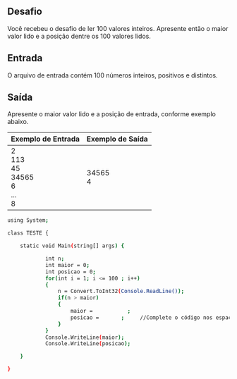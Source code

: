 ## Desafio

Você recebeu o desafio de ler 100 valores inteiros. Apresente então o maior valor lido e a posição dentre os 100 valores lidos.

## Entrada

O arquivo de entrada contém 100 números inteiros, positivos e distintos.

## Saída

Apresente o maior valor lido e a posição de entrada, conforme exemplo abaixo.

| Exemplo de Entrada | Exemplo de Saída|
| ---|--- |
| 2<br />113<br />45<br />34565<br />6<br />...<br />8  | 34565<br />4 |

```bash
using System; 

class TESTE {

    static void Main(string[] args) { 

            int n;
            int maior = 0;
            int posicao = 0;
            for(int i = 1; i <= 100 ; i++)
            {
                n = Convert.ToInt32(Console.ReadLine());
                if(n > maior)
                {
                    maior =           ;
                    posicao =       ;     //Complete o código nos espaços em branco
                } 
            }
            Console.WriteLine(maior);
            Console.WriteLine(posicao);

    }

}
```
